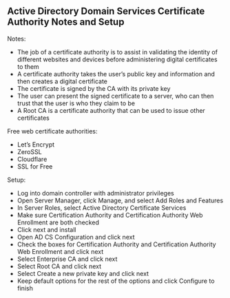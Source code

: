 ## Active Directory Domain Services Certificate Authority Notes and Setup

Notes:
- The job of a certificate authority is to assist in validating the identity of different websites and devices before administering digital certificates to them
- A certificate authority takes the user’s public key and information and then creates a digital certificate
- The certificate is signed by the CA with its private key
- The user can present the signed certificate to a server, who can then trust that the user is who they claim to be
- A Root CA is a certificate authority that can be used to issue other certificates

Free web certificate authorities:
- Let’s Encrypt
- ZeroSSL
- Cloudflare
- SSL for Free

Setup:
- Log into domain controller with administrator privileges
- Open Server Manager, click Manage, and select Add Roles and Features
- In Server Roles, select Active Directory Certificate Services
- Make sure Certification Authority and Certification Authority Web Enrollment are both checked
- Click next and install
- Open AD CS Configuration and click next
- Check the boxes for Certification Authority and Certification Authority Web Enrollment and click next
- Select Enterprise CA and click next
- Select Root CA and click next
- Select Create a new private key and click next
- Keep default options for the rest of the options and click Configure to finish